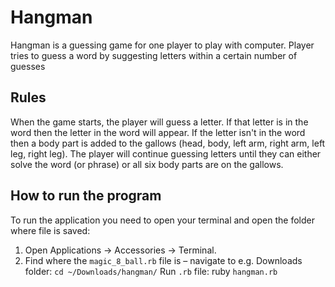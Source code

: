 # Hangman
Hangman is a guessing game for one player to play with computer. Player tries to guess a word by suggesting letters within a certain number of guesses

## Rules
When the game starts, the player will guess a letter. If that letter is in the word then the letter in the word will appear. If the letter isn't in the word then a body part is added to the gallows (head, body, left arm, right arm, left leg, right leg). The player will continue guessing letters until they can either solve the word (or phrase) or all six body parts are on the gallows.

## How to run the program
To run the application you need to open your terminal and open the folder where file is saved:
1. Open Applications -> Accessories -> Terminal.
2. Find where the `magic_8_ball.rb` file is – navigate to e.g. Downloads folder: `cd ~/Downloads/hangman/`
Run `.rb` file: ruby `hangman.rb`
